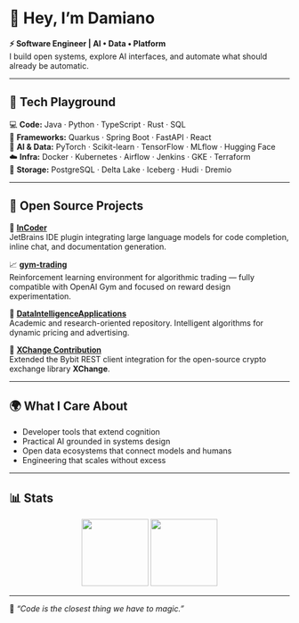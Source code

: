 # 👋 Hey, I’m Damiano  
**⚡ Software Engineer | AI • Data • Platform**  
I build open systems, explore AI interfaces, and automate what should already be automatic.

---

## 🧠 Tech Playground  
💻 **Code:** Java · Python · TypeScript · Rust · SQL  
🚀 **Frameworks:** Quarkus · Spring Boot · FastAPI · React  
🧩 **AI & Data:** PyTorch · Scikit-learn · TensorFlow · MLflow · Hugging Face  
☁️ **Infra:** Docker · Kubernetes · Airflow · Jenkins · GKE · Terraform  
🧱 **Storage:** PostgreSQL · Delta Lake · Iceberg · Hudi · Dremio  

---

## 🧰 Open Source Projects  
🧠 **[InCoder](https://github.com/damiano1996/incoder-plugin)**  
JetBrains IDE plugin integrating large language models for code completion, inline chat, and documentation generation.  

📈 **[gym-trading](https://github.com/damiano1996/gym-trading)**  
Reinforcement learning environment for algorithmic trading — fully compatible with OpenAI Gym and focused on reward design experimentation.  

🔬 **[DataIntelligenceApplications](https://github.com/damiano1996/DataIntelligenceApplications)**  
Academic and research-oriented repository. Intelligent algorithms for dynamic pricing and advertising.

🧩 **[XChange Contribution](https://github.com/knowm/XChange)**  
Extended the Bybit REST client integration for the open-source crypto exchange library **XChange**.

---

## 🌍 What I Care About  
- Developer tools that extend cognition  
- Practical AI grounded in systems design  
- Open data ecosystems that connect models and humans  
- Engineering that scales without excess

---

## 📊 Stats  
<p align="center">
  <img src="https://github-readme-stats.vercel.app/api?username=damiano1996&hide_title=true&hide_rank=true&show_icons=true&include_all_commits=true&count_private=true&line_height=24&theme=transparent" height="120" />
  <img src="https://github-readme-stats.vercel.app/api/top-langs/?username=damiano1996&layout=compact&langs_count=6&card_width=320&theme=transparent" height="120" />
</p>

---

🧩 *“Code is the closest thing we have to magic.”*
